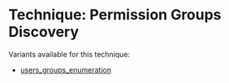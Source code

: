 # Technique: Permission Groups Discovery

Variants available for this technique:

* [users_groups_enumeration](variants/users_groups_enumeration.md)

